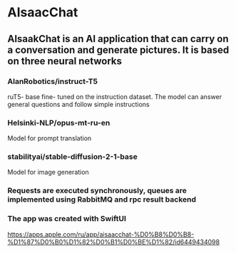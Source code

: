 # AIsaacChat

## AIsaakChat is an AI application that can carry on a conversation and generate pictures. It is based on three neural networks

### AlanRobotics/instruct-T5 
ruT5- base fine- tuned on the instruction dataset. The model can answer general questions and follow simple instructions

### Helsinki-NLP/opus-mt-ru-en 
Model for prompt translation

### stabilityai/stable-diffusion-2-1-base
Model for image generation



### Requests are executed synchronously, queues are implemented using RabbitMQ and rpc result backend

### The app was created with SwiftUI

https://apps.apple.com/ru/app/aisaacchat-%D0%B8%D0%B8-%D1%87%D0%B0%D1%82%D0%B1%D0%BE%D1%82/id6449434098
